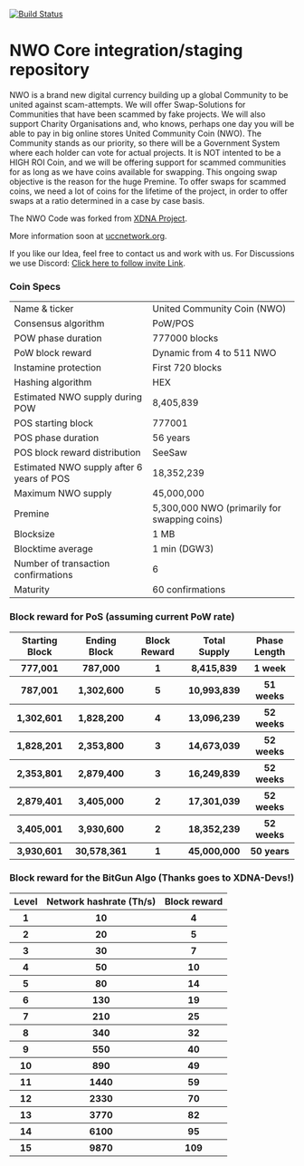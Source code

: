 [![Build Status](https://travis-ci.org/NWONetwork/ucc.svg?branch=master)](https://travis-ci.org/NWONetwork/ucc)

NWO Core integration/staging repository
=====================================

NWO is a brand new digital currency building up a global Community to be united against scam-attempts. We will offer Swap-Solutions for Communities that have been scammed by fake projects. We will also support Charity Organisations and, who knows, perhaps one day you will be able to pay in big online stores United Community Coin (NWO). The Community stands as our priority, so there will be a Government System where each holder can vote for actual projects. It is NOT intented to be a HIGH ROI Coin, and we will be offering support for scammed communities for as long as we have coins available for swapping.  This ongoing swap objective is the reason for the huge Premine.  To offer swaps for scammed coins, we need a lot of coins for the lifetime of the project, in order to offer swaps at a ratio determined in a case by case basis.

The NWO Code was forked from [XDNA Project](https://xdna.io/).

More information soon at [uccnetwork.org](http://www.uccnetwork.org).

If you like our Idea, feel free to contact us and work with us. For Discussions we use Discord: [Click here to follow invite Link](https://discord.gg/CcMaHNh).

### Coin Specs

<table>
<tr><td>Name & ticker</td><td>United Community Coin (NWO)</td></tr>
<tr><td>Consensus algorithm</td><td>PoW/POS</td></tr>
<tr><td>POW phase duration</td><td>777000 blocks</td></tr>
<tr><td>PoW block reward</td><td>Dynamic from 4 to 511 NWO</td></tr>
<tr><td>Instamine protection</td><td>First 720 blocks</td></tr>
<tr><td>Hashing algorithm</td><td>HEX</td></tr>
<tr><td>Estimated NWO supply during POW</td><td>8,405,839</td></tr>
<tr><td>POS starting block</td><td>777001</td></tr>
<tr><td>POS phase duration</td><td>56 years</td></tr>
<tr><td>POS block reward distribution</td><td>SeeSaw</td></tr>
<tr><td>Estimated NWO supply after 6 years of POS</td><td>18,352,239</td></tr>
<tr><td>Maximum NWO supply</td><td>45,000,000</td></tr>
<tr><td>Premine</td><td>5,300,000 NWO (primarily for swapping coins)</td></tr>
<tr><td>Blocksize</td><td>1 MB</td></tr>
<tr><td>Blocktime average</td><td>1 min (DGW3)</td></tr>
<tr><td>Number of transaction confirmations</td><td>6</td></tr>
<tr><td>Maturity</td><td>60 confirmations</td></tr>
</table>

### Block reward for PoS (assuming current PoW rate)

<table>
<tr><th>Starting Block</th><th>Ending Block</th><th>Block Reward</th><th>Total Supply</th><th>Phase Length</th></tr>
<tr><th>777,001</th><th>787,000</th><th>1</th><th>8,415,839</th><th>1 week</th></tr>
<tr><th>787,001</th><th>1,302,600</th><th>5</th><th>10,993,839</th><th>51 weeks</th></tr>
<tr><th>1,302,601</th><th>1,828,200</th><th>4</th><th>13,096,239</th><th>52 weeks</th></tr>
<tr><th>1,828,201</th><th>2,353,800</th><th>3</th><th>14,673,039</th><th>52 weeks</th></tr>
<tr><th>2,353,801</th><th>2,879,400</th><th>3</th><th>16,249,839</th><th>52 weeks</th></tr>
<tr><th>2,879,401</th><th>3,405,000</th><th>2</th><th>17,301,039</th><th>52 weeks</th></tr>
<tr><th>3,405,001</th><th>3,930,600</th><th>2</th><th>18,352,239</th><th>52 weeks</th></tr>
<tr><th>3,930,601</th><th>30,578,361</th><th>1</th><th>45,000,000</th><th>50 years</th></tr>
</table>


### Block reward for the BitGun Algo (Thanks goes to XDNA-Devs!)

<table>
<tr><th>Level</th><th>Network hashrate (Th/s)</th><th>Block reward</th></tr>
<tr><th>1</th><th>10</th><th>4</th></tr>
<tr><th>2</th><th>20</th><th>5</th></tr>
<tr><th>3</th><th>30</th><th>7</th></tr>
<tr><th>4</th><th>50</th><th>10</th></tr>
<tr><th>5</th><th>80</th><th>14</th></tr>
<tr><th>6</th><th>130</th><th>19</th></tr>
<tr><th>7</th><th>210</th><th>25</th></tr>
<tr><th>8</th><th>340</th><th>32</th></tr>
<tr><th>9</th><th>550</th><th>40</th></tr>
<tr><th>10</th><th>890</th><th>49</th></tr>
<tr><th>11</th><th>1440</th><th>59</th></tr>
<tr><th>12</th><th>2330</th><th>70</th></tr>
<tr><th>13</th><th>3770</th><th>82</th></tr>
<tr><th>14</th><th>6100</th><th>95</th></tr>
<tr><th>15</th><th>9870</th><th>109</th></tr>
</table>
